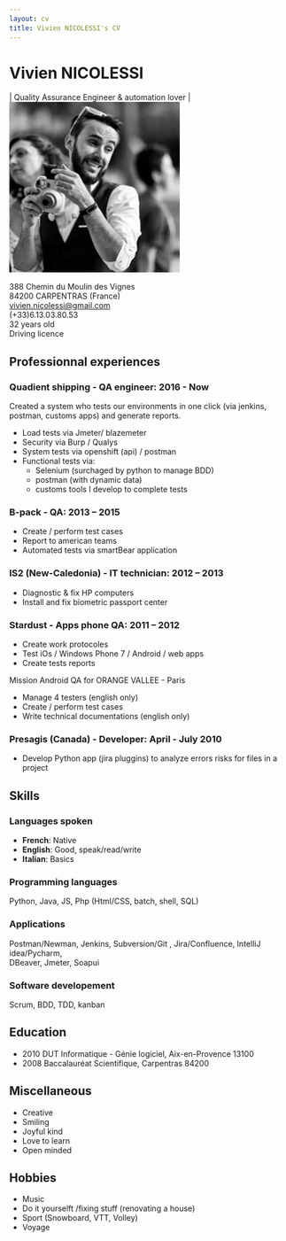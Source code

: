 ```yaml
---
layout: cv
title: Vivien NICOLESSI's CV
---
```

# Vivien NICOLESSI
| Quality Assurance Engineer & automation lover | ![Profile picture](/profilePicture.jpg)

<div id="webaddress">
388 Chemin du Moulin des Vignes<br/>
84200 CARPENTRAS (France)<br/>
<a href="vivien.nicolessi@gmail.com">vivien.nicolessi@gmail.com</a><br/>
(+33)6.13.03.80.53<br/>
32 years old<br/>
Driving licence
</div>


## Professionnal experiences

### Quadient shipping - QA engineer: 2016 - Now 

Created a system who tests our environments in one click (via jenkins, postman, customs apps) and generate reports.

* Load tests via Jmeter/ blazemeter
* Security via Burp / Qualys
* System tests via openshift (api) / postman
* Functional tests via:
	* Selenium (surchaged by python to manage BDD)
	* postman (with dynamic data)
	* customs tools I develop to complete tests

### B-pack - QA: 2013 – 2015

* Create / perform test cases
* Report to american teams
* Automated tests via smartBear application

### IS2 (New-Caledonia) - IT technician: 2012 – 2013

* Diagnostic & fix HP computers
* Install and fix biometric passport center

### Stardust - Apps phone QA: 2011 – 2012

* Create work protocoles
* Test iOs / Windows Phone 7 / Android / web apps
* Create tests reports

Mission Android QA for ORANGE VALLEE - Paris

* Manage 4 testers (english only)
* Create / perform test cases
* Write technical documentations (english only)

### Presagis (Canada) - Developer: April - July 2010

* Develop Python app (jira pluggins) to analyze errors risks for files in a project

## Skills

### Languages spoken

* **French**: Native
* **English**: Good, speak/read/write
* **Italian**: Basics

### Programming languages

Python, Java, JS, Php (Html/CSS, batch, shell, SQL)

### Applications

Postman/Newman, Jenkins, Subversion/Git , Jira/Confluence, IntelliJ idea/Pycharm,<br/>
DBeaver, Jmeter, Soapui

### Software developement

Scrum, BDD, TDD, kanban

## Education

* 2010 	 DUT Informatique - Génie logiciel,  Aix-en-Provence 13100
* 2008 	 Baccalauréat Scientifique,	     Carpentras 84200

## Miscellaneous

* Creative 
* Smiling
* Joyful kind
* Love to learn
* Open minded
	
## Hobbies

* Music
* Do it yourselft /fixing stuff (renovating a house)
* Sport (Snowboard, VTT, Volley)
* Voyage

